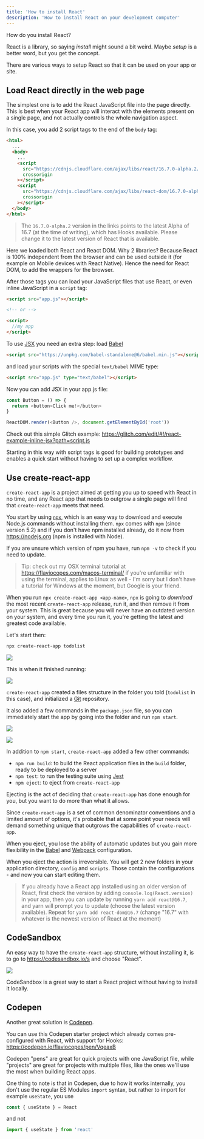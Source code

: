 ```yaml
---
title: 'How to install React'
description: 'How to install React on your development computer'
---
```


How do you install React?

React is a library, so saying _install_ might sound a bit weird. Maybe _setup_ is a better word, but you get the concept.

There are various ways to setup React so that it can be used on your app or site.

## Load React directly in the web page

The simplest one is to add the React JavaScript file into the page directly. This is best when your React app will interact with the elements present on a single page, and not actually controls the whole navigation aspect.

In this case, you add 2 script tags to the end of the `body` tag:

```html
<html>
  ...
  <body>
    ...
    <script
      src="https://cdnjs.cloudflare.com/ajax/libs/react/16.7.0-alpha.2/umd/react.development.js"
      crossorigin
    ></script>
    <script
      src="https://cdnjs.cloudflare.com/ajax/libs/react-dom/16.7.0-alpha.2/umd/react-dom.production.min.js"
      crossorigin
    ></script>
  </body>
</html>
```

> The `16.7.0-alpha.2` version in the links points to the latest Alpha of 16.7 (at the time of writing), which has Hooks available. Please change it to the latest version of React that is available.

Here we loaded both React and React DOM. Why 2 libraries? Because React is 100% independent from the browser and can be used outside it (for example on Mobile devices with React Native). Hence the need for React DOM, to add the wrappers for the browser.

After those tags you can load your JavaScript files that use React, or even inline JavaScript in a `script` tag:

```html
<script src="app.js"></script>

<!-- or -->

<script>
  //my app
</script>
```

To use [JSX](https://flaviocopes.com/jsx/) you need an extra step: load [Babel](https://flaviocopes.com/babel/)

```html
<script src="https://unpkg.com/babel-standalone@6/babel.min.js"></script>
```

and load your scripts with the special `text/babel` MIME type:

```html
<script src="app.js" type="text/babel"></script>
```

Now you can add JSX in your app.js file:

```js
const Button = () => {
  return <button>Click me!</button>
}

ReactDOM.render(<Button />, document.getElementById('root'))
```

Check out this simple Glitch example: <https://glitch.com/edit/#!/react-example-inline-jsx?path=script.js>

Starting in this way with script tags is good for building prototypes and enables a quick start without having to set up a complex workflow.

## Use create-react-app

`create-react-app` is a project aimed at getting you up to speed with React in no time, and any React app that needs to outgrow a single page will find that `create-react-app` meets that need.

You start by using [`npx`](https://flaviocopes.com/npx/), which is an easy way to download and execute Node.js commands without installing them. `npx` comes with `npm` (since version 5.2) and if you don't have npm installed already, do it now from <https://nodejs.org> (npm is installed with Node).

If you are unsure which version of npm you have, run `npm -v` to check if you need to update.

> Tip: check out my OSX terminal tutorial at <https://flaviocopes.com/macos-terminal/> if you're unfamiliar with using the terminal, applies to Linux as well - I'm sorry but I don't have a tutorial for Windows at the moment, but Google is your friend.

When you run `npx create-react-app <app-name>`, `npx` is going to _download_ the most recent `create-react-app` release, run it, and then remove it from your system. This is great because you will never have an outdated version on your system, and every time you run it, you're getting the latest and greatest code available.

Let's start then:

```sh
npx create-react-app todolist
```

![](create-react-app-running.png)

This is when it finished running:

![](create-react-app-finished.png)

`create-react-app` created a files structure in the folder you told (`todolist` in this case), and initialized a [Git](https://flaviocopes.com/git/) repository.

It also added a few commands in the `package.json` file, so you can immediately start the app by going into the folder and run `npm start`.

![](cra-console.png)

![](cra-browser.png)

In addition to `npm start`, `create-react-app` added a few other commands:

- `npm run build`: to build the React application files in the `build` folder, ready to be deployed to a server
- `npm test`: to run the testing suite using [Jest](https://flaviocopes.com/jest/)
- `npm eject`: to eject from `create-react-app`

Ejecting is the act of deciding that `create-react-app` has done enough for you, but you want to do more than what it allows.

Since `create-react-app` is a set of common denominator conventions and a limited amount of options, it's probable that at some point your needs will demand something unique that outgrows the capabilities of `create-react-app`.

When you eject, you lose the ability of automatic updates but you gain more flexibility in the [Babel](https://flaviocopes.com/babel/) and [Webpack](https://flaviocopes.com/webpack/) configuration.

When you eject the action is irreversible. You will get 2 new folders in your application directory, `config` and `scripts`. Those contain the configurations - and now you can start editing them.

> If you already have a React app installed using an older version of React, first check the version by adding `console.log(React.version)` in your app, then you can update by running `yarn add react@16.7`, and yarn will prompt you to update (choose the latest version available). Repeat for `yarn add react-dom@16.7` (change "16.7" with whatever is the newest version of React at the moment)

## CodeSandbox

An easy way to have the `create-react-app` structure, without installing it, is to go to <https://codesandbox.io/s> and choose "React".

![](codesandbox.png)

CodeSandbox is a great way to start a React project without having to install it locally.

## Codepen

Another great solution is [Codepen](https://codepen.io).

You can use this Codepen starter project which already comes pre-configured with React, with support for Hooks: <https://codepen.io/flaviocopes/pen/VqeaxB>

Codepen "pens" are great for quick projects with one JavaScript file, while "projects" are great for projects with multiple files, like the ones we'll use the most when building React apps.

One thing to note is that in Codepen, due to how it works internally, you don't use the regular ES Modules `import` syntax, but rather to import for example `useState`, you use

```js
const { useState } = React
```

and not

```js
import { useState } from 'react'
```
